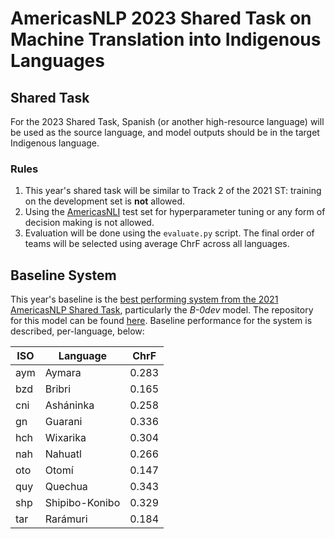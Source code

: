 # AmericasNLP 2023 Shared Task on Machine Translation into Indigenous Languages

## Shared Task

For the 2023 Shared Task, Spanish (or another high-resource language) will be used as the source language, and model outputs should be in the target Indigenous language. 

### Rules

1. This year's shared task will be similar to Track 2 of the 2021 ST: training on the development set is **not** allowed.
2. Using the [AmericasNLI](https://aclanthology.org/2022.acl-long.435.pdf) test set for hyperparameter tuning or any form of decision making is not allowed. 
3. Evaluation will be done using the `evaluate.py` script. The final order of teams will be selected using average ChrF across all languages.


## Baseline System

This year's baseline is the [best performing system from the 2021 AmericasNLP Shared Task](https://helda.helsinki.fi/bitstream/handle/10138/334239/2021.americasnlp_1.29.pdf?sequence=1&isAllowed=y), particularly the *B-0dev* model. The repository for this model can be found [here](https://github.com/Helsinki-NLP/americasnlp2021-st). Baseline performance for the system is described, per-language, below:

| ISO| Language | ChrF |
---|---|----
aym | Aymara | 0.283
bzd |Bribri | 0.165
cni | Asháninka| 0.258
gn | Guarani| 0.336
hch |Wixarika | 0.304
nah | Nahuatl| 0.266
oto | Otomí| 0.147
quy |Quechua | 0.343
shp |Shipibo-Konibo | 0.329
tar |Rarámuri | 0.184

